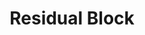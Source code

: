 ---
title: "Residual Block"
layout: single
categories: Components_of_NN
permalink: /theory_of_dl/components_of_nn/residual_block
---